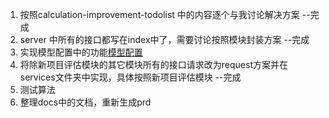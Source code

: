 1. 按照calculation-improvement-todolist 中的内容逐个与我讨论解决方案 --完成
2. server 中所有的接口都写在index中了，需要讨论按照模块封装方案 --完成
3. 实现模型配置中的功能[模型配置](模型配置.md)
4. 将除新项目评估模块的其它模块所有的接口请求改为request方案并在services文件夹中实现，具体按照新项目评估模块 --完成
5. 测试算法 
6. 整理docs中的文档，重新生成prd